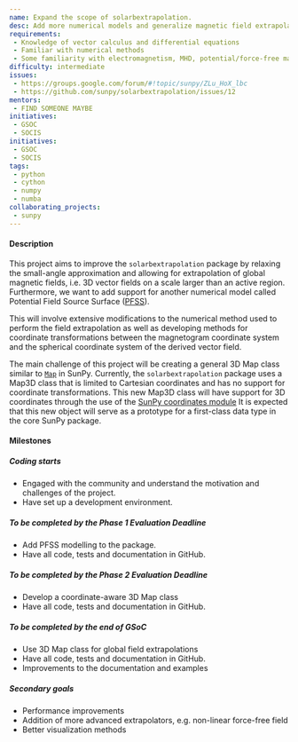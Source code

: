 ```yaml
---
name: Expand the scope of solarbextrapolation.
desc: Add more numerical models and generalize magnetic field extrapolation to spherical coordinates.
requirements:
 - Knowledge of vector calculus and differential equations
 - Familiar with numerical methods
 - Some familiarity with electromagnetism, MHD, potential/force-free magnetic fields (optional)
difficulty: intermediate
issues:
 - https://groups.google.com/forum/#!topic/sunpy/ZLu_HoX_lbc
 - https://github.com/sunpy/solarbextrapolation/issues/12
mentors:
 - FIND SOMEONE MAYBE
initiatives:
 - GSOC
 - SOCIS
initiatives:
 - GSOC
 - SOCIS
tags:
 - python
 - cython
 - numpy
 - numba
collaborating_projects:
 - sunpy
---
```


#### Description

This project aims to improve the `solarbextrapolation` package by relaxing the small-angle approximation and allowing for extrapolation of global magnetic fields, i.e. 3D vector fields on a scale larger than an active region.
Furthermore, we want to add support for another numerical model called Potential Field Source Surface ([PFSS](https://github.com/antyeates1983/pfss)).

This will involve extensive modifications to the numerical method used to perform the field extrapolation as well as developing methods for coordinate transformations between the magnetogram coordinate system and the spherical coordinate system of the derived vector field.

The main challenge of this project will be creating a general 3D Map class similar to [`Map`](http://docs.sunpy.org/en/stable/code_ref/map.html) in SunPy.
Currently, the `solarbextrapolation` package uses a Map3D class that is limited to Cartesian coordinates and has no support for coordinate transformations. This new Map3D class will have support for 3D coordinates through the use of the [SunPy coordinates module](http://docs.sunpy.org/en/stable/guide/units-coordinates.html#physical-coordinates-in-sunpy)
It is expected that this new object will serve as a prototype for a first-class data type in the core SunPy package.

#### Milestones

##### Coding starts

* Engaged with the community and understand the motivation and challenges of the project.
* Have set up a development environment.

##### To be completed by the Phase 1 Evaluation Deadline

* Add PFSS modelling to the package.
* Have all code, tests and documentation in GitHub.

##### To be completed by the Phase 2 Evaluation Deadline

* Develop a coordinate-aware 3D Map class
* Have all code, tests and documentation in GitHub.

##### To be completed by the end of GSoC

* Use 3D Map class for global field extrapolations
* Have all code, tests and documentation in GitHub.
* Improvements to the documentation and examples

##### Secondary goals

* Performance improvements
* Addition of more advanced extrapolators, e.g. non-linear force-free field
* Better visualization methods

